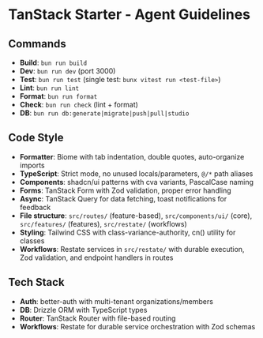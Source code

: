 # TanStack Starter - Agent Guidelines

## Commands
- **Build**: `bun run build`
- **Dev**: `bun run dev` (port 3000)
- **Test**: `bun run test` (single test: `bunx vitest run <test-file>`)
- **Lint**: `bun run lint`
- **Format**: `bun run format`
- **Check**: `bun run check` (lint + format)
- **DB**: `bun run db:generate|migrate|push|pull|studio`

## Code Style
- **Formatter**: Biome with tab indentation, double quotes, auto-organize imports
- **TypeScript**: Strict mode, no unused locals/parameters, `@/*` path aliases
- **Components**: shadcn/ui patterns with cva variants, PascalCase naming
- **Forms**: TanStack Form with Zod validation, proper error handling
- **Async**: TanStack Query for data fetching, toast notifications for feedback
- **File structure**: `src/routes/` (feature-based), `src/components/ui/` (core), `src/features/` (features), `src/restate/` (workflows)
- **Styling**: Tailwind CSS with class-variance-authority, cn() utility for classes
- **Workflows**: Restate services in `src/restate/` with durable execution, Zod validation, and endpoint handlers in routes

## Tech Stack
- **Auth**: better-auth with multi-tenant organizations/members
- **DB**: Drizzle ORM with TypeScript types
- **Router**: TanStack Router with file-based routing
- **Workflows**: Restate for durable service orchestration with Zod schemas
